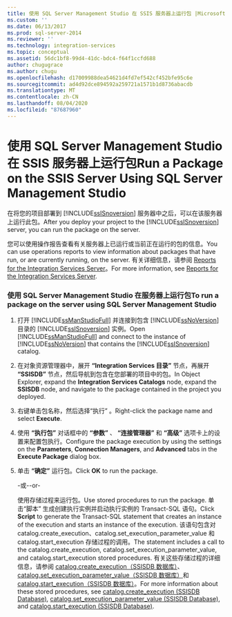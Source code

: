 ```yaml
---
title: 使用 SQL Server Management Studio 在 SSIS 服务器上运行包 |Microsoft Docs
ms.custom: ''
ms.date: 06/13/2017
ms.prod: sql-server-2014
ms.reviewer: ''
ms.technology: integration-services
ms.topic: conceptual
ms.assetid: 56dc1bf8-99d4-41dc-bdc4-f64f1ccfd688
author: chugugrace
ms.author: chugu
ms.openlocfilehash: d17009988dea54621d4fd7ef542cf452bfe95c6e
ms.sourcegitcommit: ad4d92dce894592a259721a1571b1d8736abacdb
ms.translationtype: MT
ms.contentlocale: zh-CN
ms.lasthandoff: 08/04/2020
ms.locfileid: "87687960"
---
```

# <a name="run-a-package-on-the-ssis-server-using-sql-server-management-studio"></a><span data-ttu-id="0b10c-102">使用 SQL Server Management Studio 在 SSIS 服务器上运行包</span><span class="sxs-lookup"><span data-stu-id="0b10c-102">Run a Package on the SSIS Server Using SQL Server Management Studio</span></span>
  <span data-ttu-id="0b10c-103">在将您的项目部署到 [!INCLUDE[ssISnoversion](../includes/ssisnoversion-md.md)] 服务器中之后，可以在该服务器上运行此包。</span><span class="sxs-lookup"><span data-stu-id="0b10c-103">After you deploy your project to the [!INCLUDE[ssISnoversion](../includes/ssisnoversion-md.md)] server, you can run the package on the server.</span></span>  
  
 <span data-ttu-id="0b10c-104">您可以使用操作报告查看有关服务器上已运行或当前正在运行的包的信息。</span><span class="sxs-lookup"><span data-stu-id="0b10c-104">You can use operations reports to view information about packages that have run, or are currently running, on the server.</span></span> <span data-ttu-id="0b10c-105">有关详细信息，请参阅 [Reports for the Integration Services Server](../../2014/integration-services/reports-for-the-integration-services-server.md)。</span><span class="sxs-lookup"><span data-stu-id="0b10c-105">For more information, see [Reports for the Integration Services Server](../../2014/integration-services/reports-for-the-integration-services-server.md).</span></span>  
  
### <a name="to-run-a-package-on-the-server-using-sql-server-management-studio"></a><span data-ttu-id="0b10c-106">使用 SQL Server Management Studio 在服务器上运行包</span><span class="sxs-lookup"><span data-stu-id="0b10c-106">To run a package on the server using SQL Server Management Studio</span></span>  
  
1.  <span data-ttu-id="0b10c-107">打开 [!INCLUDE[ssManStudioFull](../includes/ssmanstudiofull-md.md)] 并连接到包含 [!INCLUDE[ssNoVersion](../includes/ssnoversion-md.md)] 目录的 [!INCLUDE[ssISnoversion](../includes/ssisnoversion-md.md)] 实例。</span><span class="sxs-lookup"><span data-stu-id="0b10c-107">Open [!INCLUDE[ssManStudioFull](../includes/ssmanstudiofull-md.md)] and connect to the instance of [!INCLUDE[ssNoVersion](../includes/ssnoversion-md.md)] that contains the [!INCLUDE[ssISnoversion](../includes/ssisnoversion-md.md)] catalog.</span></span>  
  
2.  <span data-ttu-id="0b10c-108">在对象资源管理器中，展开 **“Integration Services 目录”** 节点，再展开 **“SSISDB”** 节点，然后导航到包含在您部署的项目中的包。</span><span class="sxs-lookup"><span data-stu-id="0b10c-108">In Object Explorer, expand the **Integration Services Catalogs** node, expand the **SSISDB** node, and navigate to the package contained in the project you deployed.</span></span>  
  
3.  <span data-ttu-id="0b10c-109">右键单击包名称，然后选择“执行”  。</span><span class="sxs-lookup"><span data-stu-id="0b10c-109">Right-click the package name and select **Execute**.</span></span>  
  
4.  <span data-ttu-id="0b10c-110">使用 **“执行包”** 对话框中的 **“参数”** 、 **“连接管理器”** 和 **“高级”** 选项卡上的设置来配置包执行。</span><span class="sxs-lookup"><span data-stu-id="0b10c-110">Configure the package execution by using the settings on the **Parameters**, **Connection Managers**, and **Advanced** tabs in the **Execute Package** dialog box.</span></span>  
  
5.  <span data-ttu-id="0b10c-111">单击 **“确定”** 运行包。</span><span class="sxs-lookup"><span data-stu-id="0b10c-111">Click **OK** to run the package.</span></span>  
  
     <span data-ttu-id="0b10c-112">-或-</span><span class="sxs-lookup"><span data-stu-id="0b10c-112">-or-</span></span>  
  
     <span data-ttu-id="0b10c-113">使用存储过程来运行包。</span><span class="sxs-lookup"><span data-stu-id="0b10c-113">Use stored procedures to run the package.</span></span> <span data-ttu-id="0b10c-114">单击“脚本”  生成创建执行实例并启动执行实例的 Transact-SQL 语句。</span><span class="sxs-lookup"><span data-stu-id="0b10c-114">Click **Script** to generate the Transact-SQL statement that creates an instance of the execution and starts an instance of the execution.</span></span> <span data-ttu-id="0b10c-115">该语句包含对 catalog.create_execution、catalog.set_execution_parameter_value 和 catalog.start_execution 存储过程的调用。</span><span class="sxs-lookup"><span data-stu-id="0b10c-115">The statement includes a call to the catalog.create_execution, catalog.set_execution_parameter_value, and catalog.start_execution stored procedures.</span></span> <span data-ttu-id="0b10c-116">有关这些存储过程的详细信息，请参阅 [catalog.create_execution（SSISDB 数据库）](/sql/integration-services/system-stored-procedures/catalog-create-execution-ssisdb-database)、[catalog.set_execution_parameter_value（SSISDB 数据库）](/sql/integration-services/system-stored-procedures/catalog-set-execution-parameter-value-ssisdb-database)和 [catalog.start_execution（SSISDB 数据库）](/sql/integration-services/system-stored-procedures/catalog-start-execution-ssisdb-database)。</span><span class="sxs-lookup"><span data-stu-id="0b10c-116">For more information about these stored procedures, see [catalog.create_execution &#40;SSISDB Database&#41;](/sql/integration-services/system-stored-procedures/catalog-create-execution-ssisdb-database), [catalog.set_execution_parameter_value &#40;SSISDB Database&#41;](/sql/integration-services/system-stored-procedures/catalog-set-execution-parameter-value-ssisdb-database), and [catalog.start_execution &#40;SSISDB Database&#41;](/sql/integration-services/system-stored-procedures/catalog-start-execution-ssisdb-database).</span></span>  
  
  
